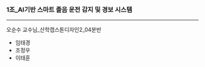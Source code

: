 ### 1조_AI기반 스마트 졸음 운전 감지 및 경보 시스템
------------------------------------------
오순수 교수님_산학캡스톤디자인2_04분반
* 임태경
* 조정우
* 이태훈
